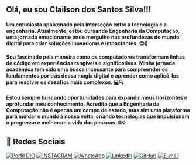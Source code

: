 
## Olá, eu sou Clailson dos Santos Silva!!!

#### Um entusiasta apaixonado pela interseção entre a tecnologia e a engenharia. Atualmente, estou cursando Engenharia da Computação, uma jornada emocionante onde mergulho nas profundezas do mundo digital para criar soluções inovadoras e impactantes. 😊🚀

#### Sou fascinado pela maneira como os computadores transformam linhas de código em experiências tangíveis e significativas. Minha jornada acadêmica tem sido uma busca incessante para compreender os fundamentos por trás dessa magia digital e aprender como aplicá-los para resolver os desafios mais complexos. 💻🔍

#### Estou sempre buscando oportunidades para expandir meus horizontes e aprofundar meu conhecimento. Acredito que a Engenharia da Computação não é apenas um campo de estudo, mas sim uma plataforma para moldar o mundo à nossa volta, criando tecnologias que impulsionam o progresso e melhoram a vida das pessoas. 🌐💡

## 🔗 Redes Sociais

[![Perfil DIO](https://img.shields.io/badge/-%20Perfil%20na%20DIO-0077B5?style=for-the-badge&logo=gitbook&logoColor=white)](https://web.dio.me/users/santosclailson207?tab=achievements)
[![INSTAGRAM](https://img.shields.io/badge/-INSTAGRAM%20%20%20-0077B5?style=for-the-badge&logo=gitbook&logoColor=white)](https://www.instagram.com/clailsonsantos7?igsh=MTkxbnVuaXQzdnNraw%3D%3D&utm_source=qr)
[![WhatsApp](https://img.shields.io/badge/WhatsApp-0077B5?style=for-the-badge&logo=whatsapp&logoColor=white)](https://wa.me/5587991975643)
[![LinkedIn](https://img.shields.io/badge/linkedin-%230077B5.svg?style=for-the-badge&logo=linkedin&logoColor=white)](https://www.linkedin.com/in/clailson-dos-santos-silva-25b003303/)
[![GitHub](https://img.shields.io/badge/GitHub-0077B5?style=for-the-badge&logo=github&logoColor=white)](https://github.com/ClailsonSantos)
[![E-mail](https://img.shields.io/badge/-Email-0077B5?style=for-the-badge&logo=microsoft-outlook&logoColor=white)](mailto:santosclailson207@gmail.com)

